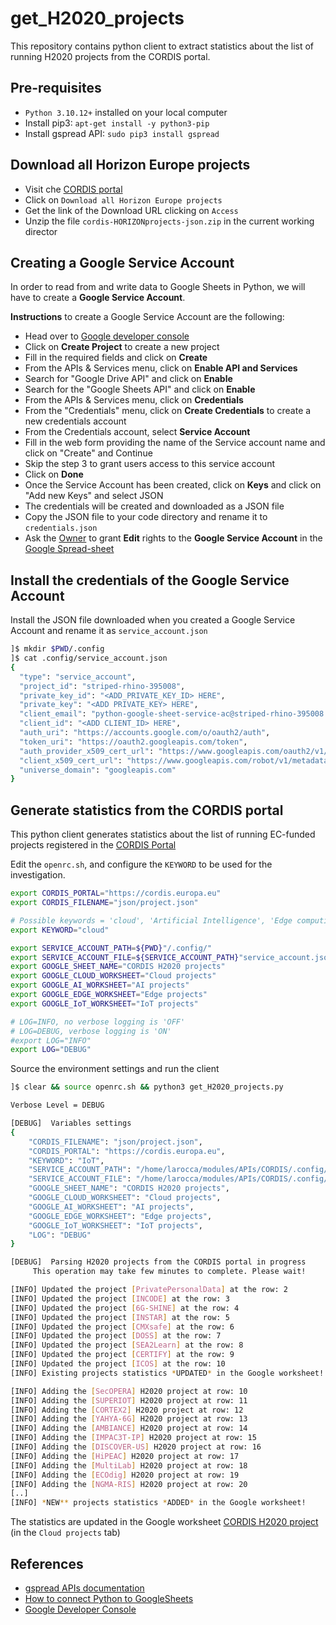 # get_H2020_projects
This repository contains python client to extract statistics about the list of running H2020 projects from the CORDIS portal.

## Pre-requisites

* `Python 3.10.12+` installed on your local computer
* Install pip3: `apt-get install -y python3-pip`
* Install gspread API: `sudo pip3 install gspread`

## Download all Horizon Europe projects

* Visit che [CORDIS portal](https://cordis.europa.eu/projects)
* Click on `Download all Horizon Europe projects`
* Get the link of the Download URL clicking on `Access`
* Unzip the file `cordis-HORIZONprojects-json.zip` in the current working director
  
## Creating a Google Service Account

In order to read from and write data to Google Sheets in Python,
we will have to create a **Google Service Account**.

**Instructions** to create a Google Service Account are the following:

* Head over to [Google developer console](https://console.cloud.google.com/)
* Click on **Create Project** to create a new project
* Fill in the required fields and click on **Create**
* From the APIs & Services menu, click on **Enable API and Services**
* Search for "Google Drive API" and click on **Enable**
* Search for the "Google Sheets API" and click on **Enable**
* From the APIs & Services menu, click on **Credentials**
* From the "Credentials" menu, click on **Create Credentials** to create a new credentials account
* From the Credentials account, select **Service Account**
* Fill in the web form providing the name of the Service account name and click on "Create" and Continue
* Skip the step 3 to grant users access to this service account
* Click on **Done**
* Once the Service Account has been created, click on **Keys** and click on "Add new Keys" and select JSON
* The credentials will be created and downloaded as a JSON file
* Copy the JSON file to your code directory and rename it to `credentials.json`
* Ask the [Owner](mailto:giuseppe.larocca@egi.eu) to grant **Edit** rights to the **Google Service Account** in the [Google Spread-sheet](https://docs.google.com/spreadsheets/d/18jLSH_IYCmrDOPyaEZqXz1DUfDLLU0v7COS7p6-jv_Y/edit)

## Install the credentials of the Google Service Account

Install the JSON file downloaded when you created a Google Service Account and rename it as `service_account.json`

```bash
]$ mkdir $PWD/.config
]$ cat .config/service_account.json
{
  "type": "service_account",
  "project_id": "striped-rhino-395008",
  "private_key_id": "<ADD_PRIVATE_KEY_ID> HERE",
  "private_key": "<ADD PRIVATE_KEY> HERE",
  "client_email": "python-google-sheet-service-ac@striped-rhino-395008.iam.gserviceaccount.com",
  "client_id": "<ADD CLIENT_ID> HERE",
  "auth_uri": "https://accounts.google.com/o/oauth2/auth",
  "token_uri": "https://oauth2.googleapis.com/token",
  "auth_provider_x509_cert_url": "https://www.googleapis.com/oauth2/v1/certs",
  "client_x509_cert_url": "https://www.googleapis.com/robot/v1/metadata/x509/python-google-sheet-service-ac%40striped-rhino-395008.iam.gserviceaccount.com",
  "universe_domain": "googleapis.com"
}
```
## Generate statistics from the CORDIS portal

This python client generates statistics about the list of running EC-funded projects registered in the [CORDIS Portal](https://cordis.europa.eu/)

Edit the `openrc.sh`, and configure the `KEYWORD` to be used for the investigation.

```bash
export CORDIS_PORTAL="https://cordis.europa.eu"
export CORDIS_FILENAME="json/project.json"

# Possible keywords = 'cloud', 'Artificial Intelligence', 'Edge computing', 'IoT'
export KEYWORD="cloud"

export SERVICE_ACCOUNT_PATH=${PWD}"/.config/"
export SERVICE_ACCOUNT_FILE=${SERVICE_ACCOUNT_PATH}"service_account.json"
export GOOGLE_SHEET_NAME="CORDIS H2020 projects"
export GOOGLE_CLOUD_WORKSHEET="Cloud projects"
export GOOGLE_AI_WORKSHEET="AI projects"
export GOOGLE_EDGE_WORKSHEET="Edge projects"
export GOOGLE_IoT_WORKSHEET="IoT projects"

# LOG=INFO, no verbose logging is 'OFF'
# LOG=DEBUG, verbose logging is 'ON'
#export LOG="INFO"
export LOG="DEBUG"
```

Source the environment settings and run the client

```bash
]$ clear && source openrc.sh && python3 get_H2020_projects.py

Verbose Level = DEBUG

[DEBUG]  Variables settings
{
    "CORDIS_FILENAME": "json/project.json",
    "CORDIS_PORTAL": "https://cordis.europa.eu",
    "KEYWORD": "IoT",
    "SERVICE_ACCOUNT_PATH": "/home/larocca/modules/APIs/CORDIS/.config/",
    "SERVICE_ACCOUNT_FILE": "/home/larocca/modules/APIs/CORDIS/.config/service_account.json",
    "GOOGLE_SHEET_NAME": "CORDIS H2020 projects",
    "GOOGLE_CLOUD_WORKSHEET": "Cloud projects",
    "GOOGLE_AI_WORKSHEET": "AI projects",
    "GOOGLE_EDGE_WORKSHEET": "Edge projects",
    "GOOGLE_IoT_WORKSHEET": "IoT projects",
    "LOG": "DEBUG"
}

[DEBUG]  Parsing H2020 projects from the CORDIS portal in progress
	 This operation may take few minutes to complete. Please wait!

[INFO] Updated the project [PrivatePersonalData] at the row: 2
[INFO] Updated the project [INCODE] at the row: 3
[INFO] Updated the project [6G-SHINE] at the row: 4
[INFO] Updated the project [INSTAR] at the row: 5
[INFO] Updated the project [CMXsafe] at the row: 6
[INFO] Updated the project [DOSS] at the row: 7
[INFO] Updated the project [SEA2Learn] at the row: 8
[INFO] Updated the project [CERTIFY] at the row: 9
[INFO] Updated the project [ICOS] at the row: 10
[INFO] Existing projects statistics *UPDATED* in the Google worksheet!

[INFO] Adding the [SecOPERA] H2020 project at row: 10
[INFO] Adding the [SUPERIOT] H2020 project at row: 11
[INFO] Adding the [CORTEX2] H2020 project at row: 12
[INFO] Adding the [YAHYA-6G] H2020 project at row: 13
[INFO] Adding the [AMBIANCE] H2020 project at row: 14
[INFO] Adding the [IMPAC3T-IP] H2020 project at row: 15
[INFO] Adding the [DISCOVER-US] H2020 project at row: 16
[INFO] Adding the [HiPEAC] H2020 project at row: 17
[INFO] Adding the [MultiLab] H2020 project at row: 18
[INFO] Adding the [ECOdig] H2020 project at row: 19
[INFO] Adding the [NGMA-RIS] H2020 project at row: 20
[..]
[INFO] *NEW** projects statistics *ADDED* in the Google worksheet!
```

The statistics are updated in the Google worksheet [CORDIS H2020 project](https://docs.google.com/spreadsheets/d/18jLSH_IYCmrDOPyaEZqXz1DUfDLLU0v7COS7p6-jv_Y/edit) (in the `Cloud projects` tab)


## References
* [gspread APIs documentation](https://docs.gspread.org/en/v5.10.0/)
* [How to connect Python to GoogleSheets](https://blog.coupler.io/python-to-google-sheets/)
* [Google Developer Console](https://console.cloud.google.com/apis/dashboard)
